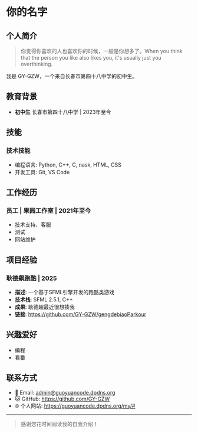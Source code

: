 # 你的名字

## 个人简介

> 你觉得你喜欢的人也喜欢你的时候，一般是你想多了。When you think that the person you like also likes you, it's usually just you overthinking.

我是 GY-GZW，一个来自长春市第四十八中学的初中生。

## 教育背景

- **初中生** 长春市第四十八中学 | 2023年至今

## 技能

### 技术技能
- 编程语言: Python, C++, C, nask, HTML, CSS
- 开发工具: Git, VS Code

## 工作经历

### 员工 | 果园工作室 | 2021年至今
- 技术支持、客服
- 测试
- 网站维护

## 项目经验

### 耿德飙跑酷 | 2025
- **描述**: 一个基于SFML引擎开发的跑酷类游戏
- **技术栈**: SFML 2.5.1, C++
- **成果**: 耿德超最近很想揍我
- **链接**: https://github.com/GY-GZW/gengdebiaoParkour

## 兴趣爱好

- 编程
- 看番

## 联系方式

- 📧 Email: admin@guoyuancode.dpdns.org
- 🐱 GitHub: https://github.com/GY-GZW
- 🌐 个人网站: https://guoyuancode.dpdns.org/my/#

---

> 感谢您花时间阅读我的自我介绍！